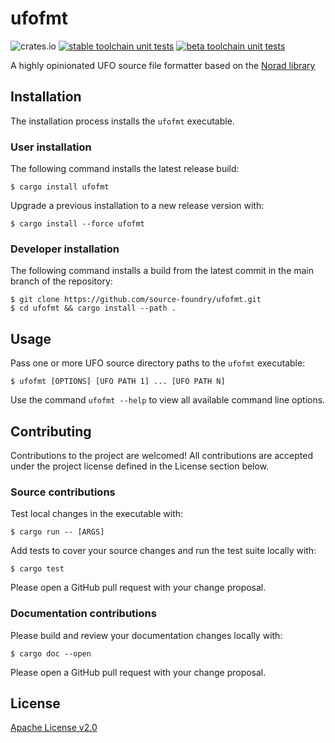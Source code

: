 # ufofmt

![crates.io](https://img.shields.io/crates/v/ufofmt.svg)
[![stable toolchain unit tests](https://github.com/source-foundry/ufofmt/actions/workflows/stable-unittests.yml/badge.svg)](https://github.com/source-foundry/ufofmt/actions/workflows/stable-unittests.yml)
[![beta toolchain unit tests](https://github.com/source-foundry/ufofmt/actions/workflows/beta-unittests.yml/badge.svg)](https://github.com/source-foundry/ufofmt/actions/workflows/beta-unittests.yml)

A highly opinionated UFO source file formatter based on the [Norad library](https://github.com/linebender/norad)

## Installation

The installation process installs the `ufofmt` executable.

### User installation

The following command installs the latest release build:

```
$ cargo install ufofmt
```

Upgrade a previous installation to a new release version with:

```
$ cargo install --force ufofmt
```

### Developer installation

The following command installs a build from the latest commit in the main branch of the repository:

```
$ git clone https://github.com/source-foundry/ufofmt.git
$ cd ufofmt && cargo install --path .
```

## Usage

Pass one or more UFO source directory paths to the `ufofmt` executable:

```
$ ufofmt [OPTIONS] [UFO PATH 1] ... [UFO PATH N]
```

Use the command `ufofmt --help` to view all available command line options.

## Contributing

Contributions to the project are welcomed!  All contributions are accepted under the project license defined in the License section below.

### Source contributions

Test local changes in the executable with:

```
$ cargo run -- [ARGS]
```

Add tests to cover your source changes and run the test suite locally with:

```
$ cargo test
```

Please open a GitHub pull request with your change proposal.

### Documentation contributions

Please build and review your documentation changes locally with:

```
$ cargo doc --open
```

Please open a GitHub pull request with your change proposal.

## License

[Apache License v2.0](LICENSE)
